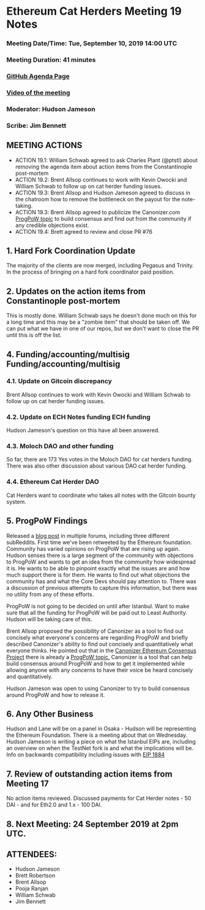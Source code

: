 # Ethereum Cat Herders Meeting 19 Notes
 ### Meeting Date/Time: Tue, September 10, 2019 14:00 UTC
 ### Meeting Duration: 41 minutes
 ### [GitHub Agenda Page](https://github.com/ethereum-cat-herders/PM/issues/87)
 ### [Video of the meeting](https://www.youtube.com/watch?v=_iGvYx2xXAo)

 ### Moderator: Hudson Jameson
 ### Scribe: Jim Bennett

 ## MEETING ACTIONS

 - ACTION 19.1: William Schwab agreed to ask Charles Plant (@ptstl) about removing the agenda item about action items from the Constantinople post-mortem
 - ACTION 19.2: Brent Allsop continues to work with Kevin Owocki and William Schwab to follow up on cat herder funding issues.
 - ACTION 19.3: Brent Allsop and Hudson Jameson agreed to discuss in the chatroom how to remove the bottleneck on the payout for the note-taking.
 - ACTION 19.3: Brent Allsop agreed to publicize the Canonizer.com [ProgPoW topic](https://canonizer.com/topic/211-Programmatic-Proof-of-Work/1) to build consensus and find out from the community if any credible objections exist.
 - ACTION 19.4: Brett agreed to review and close PR #76

 ## 1. Hard Fork Coordination Update
 The majority of the clients are now merged, including Pegasus and Trinity. In the process of bringing on a hard fork coordinator paid position.

 ## 2. Updates on the action items from Constantinople post-mortem
 This is mostly done. William Schwab says he doesn't done much on this for a long time and this may be a "zombie item" that should be taken off. We can put what we have in one of our repos, but we don't want to close the PR until this is off the list.

 ## 4. Funding/accounting/multisig Funding/accounting/multisig

 ### 4.1. Update on Gitcoin discrepancy
 Brent Allsop continues to work with Kevin Owocki and William Schwab to follow up on cat herder funding issues.

 ### 4.2. Update on ECH Notes funding ECH funding
 Hudson Jameson's question on this have all been answered.

 ### 4.3. Moloch DAO and other funding
 So far, there are 173 Yes votes in the Moloch DAO for cat herders funding. There was also other discussion about various DAO cat herder funding.

 ### 4.4. Ethereum Cat Herder DAO
 Cat Herders want to coordinate who takes all notes with the Gitcoin bounty system.

 ## 5. ProgPoW Findings
 Released a [blog post](https://medium.com/ethereum-cat-herders/progpow-audits-released-ed4973ebe073) in multiple forums, including three different subReddits. First time we've been retweeted by the Ethereum foundation.
 Community has varied opinions on ProgPoW that are rising up again. Hudson senses there is a large segment of the community with objections to ProgPoW and wants to get an idea from the community how widespread it is. He wants to be able to pinpoint exactly what the issues are and how much support there is for them. He wants to find out what objections the community has and what the Core Devs should pay attention to. There was a discussion of previous attempts to capture this information, but there was no utility from any of these efforts.

 ProgPoW is not going to be decided on until after Istanbul. Want to make sure that all the funding for ProgPoW will be paid out to Least Authority. Hudson will be taking care of this.

 Brent Allsop proposed the possibility of Canonizer as a tool to find out concisely what everyone's concerns are regarding ProgPoW and briefly described Canonizer's ability to find out concisely and quantitatively what everyone thinks. He pointed out that in the [Canonizer Ethereum Consensus Project](https://canonizer.com/topic/210-Ethereum-Consensus-Project/1) there is already a [ProgPoW topic.](https://canonizer.com/topic/211-Programmatic-Proof-of-Work/1) Canonizer is a tool that can help build consensus around ProgPoW and how to get it implemented while allowing anyone with any concerns to have their voice be heard concisely and quantitatively.

 Hudson Jameson was open to using Canonizer to try to build consensus around ProgPoW and how to release it.

 ## 6. Any Other Business
 Hudson and Lane will be on a panel in Osaka - Hudson will be representing the Ethereum Foundation. There is a meeting about that on Wednesday.
 Hudson Jameson is writing a piece on what the Istanbul EIPs are, including an overview on when the TestNet fork is and what the implications will be. Info on backwards compatibility including issues with [EIP 1884](https://github.com/ethereum/EIPs/blob/dcc573e74adc0e6dd25821ddaabf862e8f85e107/EIPS/eip-1884.md)

 ## 7. Review of outstanding action items from Meeting 17
 No action items reviewed. Discussed payments for Cat Herder notes - 50 DAI - and for Eth2.0 and 1.x - 100 DAI.

 ## 8. Next Meeting: 24 September 2019 at 2pm UTC.

 ## ATTENDEES:

 - Hudson Jameson
 - Brett Robertson
 - Brent Allsop
 - Pooja Ranjan
 - William Schwab
 - Jim Bennett
